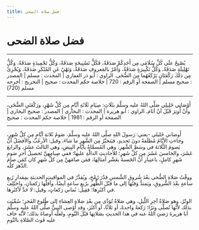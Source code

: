 ```yaml
---
title: فضل صلاة الضحى
---
```

# فضل صلاة الضحى 

---

يُصْبِحُ علَى كُلِّ سُلَامَى مِن أَحَدِكُمْ صَدَقَةٌ، فَكُلُّ تَسْبِيحَةٍ صَدَقَةٌ، وَكُلُّ تَحْمِيدَةٍ صَدَقَةٌ، وَكُلُّ تَهْلِيلَةٍ صَدَقَةٌ، وَكُلُّ تَكْبِيرَةٍ صَدَقَةٌ، وَأَمْرٌ بالمَعروفِ صَدَقَةٌ، وَنَهْيٌ عَنِ المُنْكَرِ صَدَقَةٌ، وَيُجْزِئُ مِن ذلكَ رَكْعَتَانِ يَرْكَعُهُما مِنَ الضُّحَى.
الراوي : أبو ذر الغفاري | المحدث : مسلم | المصدر : صحيح مسلم | الصفحة أو الرقم : 720 | خلاصة حكم المحدث :  صحيح | التخريج : أخرجه مسلم (720)

---
أَوْصَانِي خَلِيلِي صَلَّى اللهُ عليه وسلَّمَ بثَلَاثٍ: صِيَامِ ثَلَاثَةِ أيَّامٍ مِن كُلِّ شَهْرٍ، ورَكْعَتَيِ الضُّحَى، وأَنْ أُوتِرَ قَبْلَ أنْ أنَامَ.
الراوي : أبو هريرة | المحدث : البخاري | المصدر : صحيح البخاري | الصفحة أو الرقم : 1981 | خلاصة حكم المحدث : صحيح

---
أَوصاني خَليلي -يعني: رَسولَ اللهِ صلَّى اللهُ عليه وسلَّمَ، صَومُ ثَلاثةِ أيَّامٍ مِن كلِّ شَهرٍ، وجاءتِ الأيَّامُ مُطلَقةً دونَ تَحديدٍ، فيَتخيَّرُ مِن الشَّهرِ ما شاءَ، وقيل: الأرغَبُ والأفضَلُ أنْ يَصومَ الثَّلاثةَ في وسَطِ الشَّهرِ، وهي المُسمَّاةُ بأيَّامِ البِيضِ، وهي الثالثَ عشَرَ، والرابعَ عَشَرَ، والخامسَ عَشَرَ مِن كلِّ شَهرٍ؛ للأحاديثِ الدالَّةِ عليها؛ ففي صِيامِهنَّ تَحصيلُ أجرِ صَومِ شَهرٍ كاملٍ، باعتِبارِ أنَّ الحَسنةَ بعَشْرِ أمثالِها، فمَن صامَهنَّ مِن كلِّ شَهرٍ كان كمَن صامَ الدَّهرَ كلَّه.

ووقْتُ صَلاةِ الضُّحى بعْدَ شُروقِ الشَّمسِ قدْرَ رُمْحٍ، ويُقدَّرُ في المواقيتِ الحديثةِ بمِقدارِ رُبعِ ساعةٍ بعْدَ الشُّروقِ، ويَمتدُّ وَقتُها إلى ما قبْلَ الظُّهرِ برُبعِ ساعةٍ أيضًا، وأقلُّها رَكعتانِ، واختُلِفَ في أكثَرِها؛ فقِيل: ثَماني رَكعاتٍ، وقيل: لا حَدَّ لأكثَرِها.

الوِتْرُ، وهو صَلاةُ آخِرِ اللَّيلِ، وهي صَلاةٌ تُؤدَّى مِن بعْدِ صَلاةِ العِشاءِ إلى طُلوعِ الفَجرِ؛ سُمِّيَت بذلك لأنَّها تُصلَّى وِترًا؛ رَكعةً واحدةً، أو ثلاثًا، أو أكثَرَ، وقد أَوْصى النبيُّ صلَّى اللهُ عليه وسلَّمَ أبا هريرةَ رَضيَ اللهُ عنه في هذا الحديثِ بصَلاتِها قبْلَ النَّومِ، ولعلَّه أوصاهُ بذلك؛ لأنَّه خاف عليه فَوتَ الصَّلاةِ بالنَّومِ